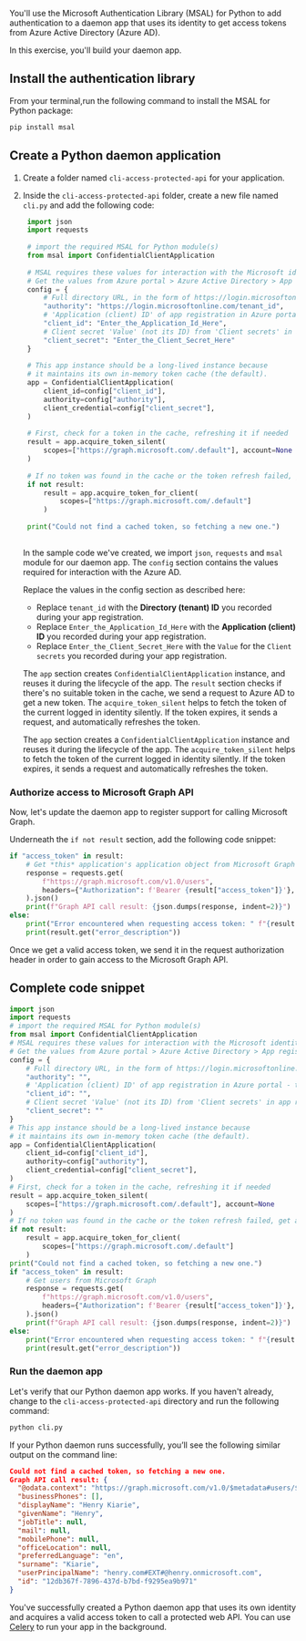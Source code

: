 You'll use the Microsoft Authentication Library (MSAL) for Python to add authentication to a daemon app that uses its identity to get access tokens from Azure Active Directory (Azure AD).

In this exercise, you'll build your daemon app.

## Install the authentication library

From your terminal,run the following command to install the MSAL for Python package:

```bash
pip install msal
```

## Create a Python daemon application

1. Create a folder named `cli-access-protected-api` for your application.

1. Inside the `cli-access-protected-api` folder, create a new file named `cli.py` and add the following code:

   ```python
    import json
    import requests
    
    # import the required MSAL for Python module(s)
    from msal import ConfidentialClientApplication
    
    # MSAL requires these values for interaction with the Microsoft identity platform.
    # Get the values from Azure portal > Azure Active Directory > App registrations > $YOUR_APP_NAME.
    config = {
        # Full directory URL, in the form of https://login.microsoftonline.com/<tenant_id>
        "authority": "https://login.microsoftonline.com/tenant_id",
        # 'Application (client) ID' of app registration in Azure portal - this value is a GUID
        "client_id": "Enter_the_Application_Id_Here",
        # Client secret 'Value' (not its ID) from 'Client secrets' in app registration in Azure portal
        "client_secret": "Enter_the_Client_Secret_Here"
    }
    
    # This app instance should be a long-lived instance because
    # it maintains its own in-memory token cache (the default).
    app = ConfidentialClientApplication(
        client_id=config["client_id"],
        authority=config["authority"],
        client_credential=config["client_secret"],
    )
    
    # First, check for a token in the cache, refreshing it if needed
    result = app.acquire_token_silent(
        scopes=["https://graph.microsoft.com/.default"], account=None
    )
    
    # If no token was found in the cache or the token refresh failed, get a new one
    if not result:
        result = app.acquire_token_for_client(
            scopes=["https://graph.microsoft.com/.default"]
        )
    
    print("Could not find a cached token, so fetching a new one.")
    
   ```

   In the sample code we've created, we import `json`, `requests` and `msal` module for our daemon app. The `config` section contains the values required for interaction with the Azure AD.

   Replace the values in the config section as described here:

     - Replace `tenant_id` with the **Directory (tenant) ID** you recorded during your app registration.
     - Replace `Enter_the_Application_Id_Here` with the **Application (client) ID** you recorded during your app registration.
     - Replace `Enter_the_Client_Secret_Here` with the `Value` for the `Client secrets` you recorded during your app registration.

   The `app` section creates `ConfidentialClientApplication` instance, and reuses it during the lifecycle of the app. The `result` section checks if there's no suitable token in the cache, we send a request to Azure AD to get a new token. The `acquire_token_silent` helps to fetch the token of the current logged in identity silently. If the token expires, it sends a request, and automatically refreshes the token.

   The `app` section creates a `ConfidentialClientApplication` instance and reuses it during the lifecycle of the app. The `acquire_token_silent` helps to fetch the token of the current logged in identity silently. If the token expires, it sends a request and automatically refreshes the token.

### Authorize access to Microsoft Graph API

Now, let's update the daemon app to register support for calling Microsoft Graph.

Underneath the `if not result` section, add the following code snippet:

```python
if "access_token" in result:
    # Get *this* application's application object from Microsoft Graph
    response = requests.get(
        f"https://graph.microsoft.com/v1.0/users",
        headers={"Authorization": f'Bearer {result["access_token"]}'},
    ).json()
    print(f"Graph API call result: {json.dumps(response, indent=2)}")
else:
    print("Error encountered when requesting access token: " f"{result.get('error')}")
    print(result.get("error_description"))
```

Once we get a valid access token, we send it in the request authorization header in order to gain access to the Microsoft Graph API.

## Complete code snippet

```python
import json
import requests
# import the required MSAL for Python module(s)
from msal import ConfidentialClientApplication
# MSAL requires these values for interaction with the Microsoft identity platform.
# Get the values from Azure portal > Azure Active Directory > App registrations > $YOUR_APP_NAME.
config = {
    # Full directory URL, in the form of https://login.microsoftonline.com/<tenant_id>
    "authority": "",
    # 'Application (client) ID' of app registration in Azure portal - this value is a GUID
    "client_id": "",
    # Client secret 'Value' (not its ID) from 'Client secrets' in app registration in Azure portal
    "client_secret": ""
}
# This app instance should be a long-lived instance because
# it maintains its own in-memory token cache (the default).
app = ConfidentialClientApplication(
    client_id=config["client_id"],
    authority=config["authority"],
    client_credential=config["client_secret"],
)
# First, check for a token in the cache, refreshing it if needed
result = app.acquire_token_silent(
    scopes=["https://graph.microsoft.com/.default"], account=None
)
# If no token was found in the cache or the token refresh failed, get a new one
if not result:
    result = app.acquire_token_for_client(
        scopes=["https://graph.microsoft.com/.default"]
    )
print("Could not find a cached token, so fetching a new one.")
if "access_token" in result:
    # Get users from Microsoft Graph
    response = requests.get(
        f"https://graph.microsoft.com/v1.0/users",
        headers={"Authorization": f'Bearer {result["access_token"]}'},
    ).json()
    print(f"Graph API call result: {json.dumps(response, indent=2)}")
else:
    print("Error encountered when requesting access token: " f"{result.get('error')}")
    print(result.get("error_description"))
```

### Run the daemon app

Let's verify that our Python daemon app works. If you haven't already, change to the `cli-access-protected-api` directory and run the following command:

```bash
python cli.py
```

If your Python daemon runs successfully, you’ll see the following similar output on the command line:

```json
Could not find a cached token, so fetching a new one.
Graph API call result: {
  "@odata.context": "https://graph.microsoft.com/v1.0/$metadata#users/$entity",
  "businessPhones": [],
  "displayName": "Henry Kiarie",
  "givenName": "Henry",
  "jobTitle": null,
  "mail": null,
  "mobilePhone": null,
  "officeLocation": null,
  "preferredLanguage": "en",
  "surname": "Kiarie",
  "userPrincipalName": "henry.com#EXT#@henry.onmicrosoft.com",
  "id": "12db367f-7896-437d-b7bd-f9295ea9b971"
}
```

You've successfully created a Python daemon app that uses its own identity and acquires a valid access token to call a protected web API. You can use [Celery](https://docs.celeryq.dev/en/stable/) to run your app in the background.
